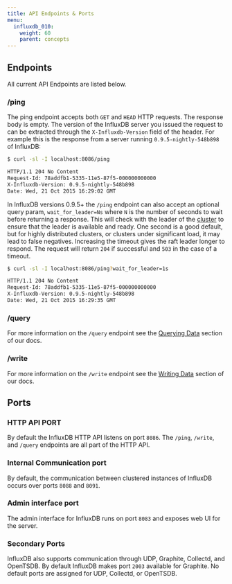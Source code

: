 ```yaml
---
title: API Endpoints & Ports
menu:
  influxdb_010:
    weight: 60
    parent: concepts
---
```


## Endpoints

All current API Endpoints are listed below.

### /ping

The ping endpoint accepts both `GET` and `HEAD` HTTP requests.
The response body is empty.
The version of the InfluxDB server you issued the request to can be extracted through the `X-Influxdb-Version` field of the header.
For example this is the response from a server running `0.9.5-nightly-548b898` of InfluxDB:

```bash
$ curl -sl -I localhost:8086/ping

HTTP/1.1 204 No Content
Request-Id: 78addfb1-5335-11e5-87f5-000000000000
X-Influxdb-Version: 0.9.5-nightly-548b898
Date: Wed, 21 Oct 2015 16:29:02 GMT
```

In InfluxDB versions 0.9.5+ the `/ping` endpoint can also accept an optional query param, `wait_for_leader=Ns` where `N` is the number of seconds to wait before returning a response.
This will check with the leader of the [cluster](/influxdb/v0.10/concepts/glossary/#cluster) to ensure that the leader is available and ready.
One second is a good default, but for highly distributed clusters, or clusters under significant load, it may lead to false negatives.
Increasing the timeout gives the raft leader longer to respond.
The request will return `204` if successful and `503` in the case of a timeout.

```bash
$ curl -sl -I localhost:8086/ping?wait_for_leader=1s

HTTP/1.1 204 No Content
Request-Id: 78addfb1-5335-11e5-87f5-000000000000
X-Influxdb-Version: 0.9.5-nightly-548b898
Date: Wed, 21 Oct 2015 16:29:35 GMT
```

### /query
For more information on the `/query` endpoint see the [Querying Data](/influxdb/v0.10/guides/querying_data/) section of our docs.

### /write
For more information on the `/write` endpoint see the [Writing Data](/influxdb/v0.10/guides/writing_data/) section of our docs.

## Ports

### HTTP API PORT

By default the InfluxDB HTTP API listens on port `8086`.
The `/ping`, `/write`, and `/query` endpoints are all part of the HTTP API.

### Internal Communication port

By default, the communication between clustered instances of InfluxDB occurs over ports `8088` and `8091`.

### Admin interface port

The admin interface for InfluxDB runs on port `8083` and exposes web UI for the server.

### Secondary Ports

InfluxDB also supports communication through UDP, Graphite, Collectd, and OpenTSDB.
By default InfluxDB makes port `2003` available for Graphite.
No default ports are assigned for UDP, Collectd, or OpenTSDB.

